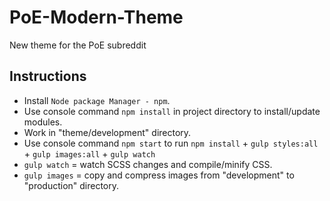 # PoE-Modern-Theme
New theme for the PoE subreddit

## Instructions 

- Install `Node package Manager - npm`.
- Use console command `npm install` in project directory to install/update modules.
- Work in "theme/development" directory.
- Use console command `npm start` to run `npm install` + `gulp styles:all` + `gulp images:all` + `gulp watch`
- `gulp watch` = watch SCSS changes and compile/minify CSS.
- `gulp images` = copy and compress images from "development" to "production" directory. 
